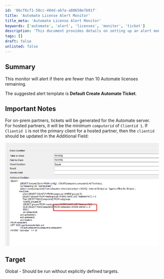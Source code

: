 ```yaml
---
id: '86cf6cf1-58cc-404d-ab7a-a80658e7b91f'
title: 'Automate License Alert Monitor'
title_meta: 'Automate License Alert Monitor'
keywords: ['automate', 'alert', 'licenses', 'monitor', 'ticket']
description: 'This document provides details on setting up an alert monitor for Automate licenses. It will trigger notifications when the number of remaining licenses drops below ten, facilitating timely responses to license management needs. The guide includes important notes for both on-prem and hosted partners regarding ticket generation and client identification.'
tags: []
draft: false
unlisted: false
---
```


## Summary

This monitor will alert if there are fewer than 10 Automate licenses remaining.

The suggested alert template is **Default Create Automate Ticket**.

## Important Notes

For on-prem partners, tickets will be generated for the Automate server.  
For hosted partners, it will be the minimum `computerid` of `Clientid 1`. If `Clientid 1` is not the primary client for a hosted partner, then the `clientid` should be updated in the Additional Field:  

![Image](../../../static/img/Automate---Less-Than-10-Licenses-Remaining/image_1.png)

## Target

Global - Should be run without explicitly defined targets.

